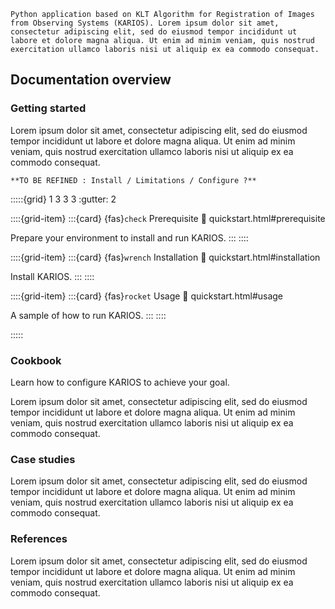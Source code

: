 <!-- # Welcome to Karios's documentation! -->

```{rst-class} font-weight-bold big-font
Python application based on KLT Algorithm for Registration of Images from Observing Systems (KARIOS). Lorem ipsum dolor sit amet, consectetur adipiscing elit, sed do eiusmod tempor incididunt ut labore et dolore magna aliqua. Ut enim ad minim veniam, quis nostrud exercitation ullamco laboris nisi ut aliquip ex ea commodo consequat.
```

## Documentation overview

### Getting started

Lorem ipsum dolor sit amet, consectetur adipiscing elit, sed do eiusmod tempor incididunt ut labore et dolore magna aliqua. Ut enim ad minim veniam, quis nostrud exercitation ullamco laboris nisi ut aliquip ex ea commodo consequat.

<!--
1 3 3 3 with gutter 2 allows to have a good vertical alignment
trick found here : https://docs.sepal.io/en/latest/_sources/index.rst.txt
-->

```{todo}
**TO BE REFINED : Install / Limitations / Configure ?**
```

:::::{grid} 1 3 3 3
:gutter: 2

::::{grid-item}
:::{card} {fas}`check` Prerequisite
:link: quickstart.html#prerequisite

Prepare your environment to install and run KARIOS.
:::
::::

::::{grid-item}
:::{card} {fas}`wrench` Installation
:link: quickstart.html#installation

Install KARIOS.
:::
::::

::::{grid-item}
:::{card} {fas}`rocket` Usage
:link: quickstart.html#usage

A sample of how to run KARIOS.
:::
::::

:::::

### Cookbook

Learn how to configure KARIOS to achieve your goal.

Lorem ipsum dolor sit amet, consectetur adipiscing elit, sed do eiusmod tempor incididunt ut labore et dolore magna aliqua. Ut enim ad minim veniam, quis nostrud exercitation ullamco laboris nisi ut aliquip ex ea commodo consequat.

### Case studies

Lorem ipsum dolor sit amet, consectetur adipiscing elit, sed do eiusmod tempor incididunt ut labore et dolore magna aliqua. Ut enim ad minim veniam, quis nostrud exercitation ullamco laboris nisi ut aliquip ex ea commodo consequat.

### References

Lorem ipsum dolor sit amet, consectetur adipiscing elit, sed do eiusmod tempor incididunt ut labore et dolore magna aliqua. Ut enim ad minim veniam, quis nostrud exercitation ullamco laboris nisi ut aliquip ex ea commodo consequat.

